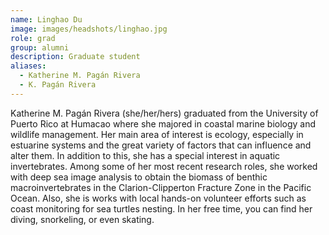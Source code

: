 ```yaml
---
name: Linghao Du
image: images/headshots/linghao.jpg
role: grad
group: alumni
description: Graduate student
aliases: 
  - Katherine M. Pagán Rivera
  - K. Pagán Rivera
---
```


Katherine M. Pagán Rivera (she/her/hers) graduated from the University of Puerto Rico at Humacao where she majored in coastal marine biology and wildlife management. Her main area of interest is ecology, especially in estuarine systems and the great variety of factors that can influence and alter them. In addition to this, she has a special interest in aquatic invertebrates. Among some of her most recent research roles, she worked with deep sea image analysis to obtain the biomass of benthic macroinvertebrates in the Clarion-Clipperton Fracture Zone in the Pacific Ocean. Also, she is works with local hands-on volunteer efforts such as coast monitoring for sea turtles nesting. In her free time, you can find her diving, snorkeling, or even skating. 